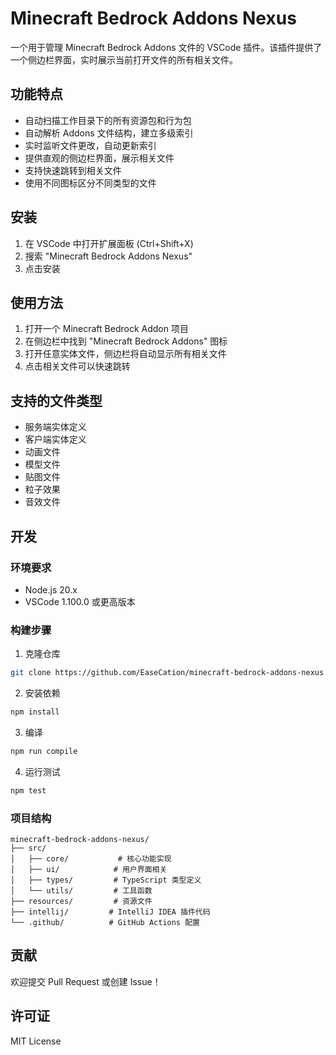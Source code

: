 # Minecraft Bedrock Addons Nexus

一个用于管理 Minecraft Bedrock Addons 文件的 VSCode 插件。该插件提供了一个侧边栏界面，实时展示当前打开文件的所有相关文件。

## 功能特点

- 自动扫描工作目录下的所有资源包和行为包
- 自动解析 Addons 文件结构，建立多级索引
- 实时监听文件更改，自动更新索引
- 提供直观的侧边栏界面，展示相关文件
- 支持快速跳转到相关文件
- 使用不同图标区分不同类型的文件

## 安装

1. 在 VSCode 中打开扩展面板 (Ctrl+Shift+X)
2. 搜索 "Minecraft Bedrock Addons Nexus"
3. 点击安装

## 使用方法

1. 打开一个 Minecraft Bedrock Addon 项目
2. 在侧边栏中找到 "Minecraft Bedrock Addons" 图标
3. 打开任意实体文件，侧边栏将自动显示所有相关文件
4. 点击相关文件可以快速跳转

## 支持的文件类型

- 服务端实体定义
- 客户端实体定义
- 动画文件
- 模型文件
- 贴图文件
- 粒子效果
- 音效文件

## 开发

### 环境要求

- Node.js 20.x
- VSCode 1.100.0 或更高版本

### 构建步骤

1. 克隆仓库
```bash
git clone https://github.com/EaseCation/minecraft-bedrock-addons-nexus.git
```

2. 安装依赖
```bash
npm install
```

3. 编译
```bash
npm run compile
```

4. 运行测试
```bash
npm test
```

### 项目结构

```
minecraft-bedrock-addons-nexus/
├── src/
│   ├── core/           # 核心功能实现
│   ├── ui/            # 用户界面相关
│   ├── types/         # TypeScript 类型定义
│   └── utils/         # 工具函数
├── resources/         # 资源文件
├── intellij/         # IntelliJ IDEA 插件代码
└── .github/          # GitHub Actions 配置
```

## 贡献

欢迎提交 Pull Request 或创建 Issue！

## 许可证

MIT License
